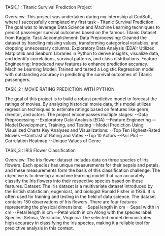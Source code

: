 TASK_1 : Titanic Survival Prediction Project

Overview:
This project was undertaken during my internship at CodSoft, where I successfully completed my first task - Titanic Survival Prediction. The goal was to leverage Data Science and Machine Learning techniques to predict passenger survival outcomes based on the famous Titanic Dataset from Kaggle.
Task Accomplishment:
Data Preprocessing: 
Cleaned the dataset by handling missing values, transforming categorical variables, and dropping unnecessary columns.
Exploratory Data Analysis (EDA): 
Utilized Matplotlib and Seaborn Libraries in Python to derive insights, visualize data, and identify correlations, survival patterns, and class distributions.
Feature Engineering: 
Introduced new features to enhance prediction accuracy.
Machine Learning Model: 
Trained and tested a Logistic Regression model with outstanding accuracy in predicting the survival outcomes of Titanic passengers.

TASK_2 : MOVIE RATING PREDICTION WITH PYTHON

The goal of this project is to build a robust predictive model to forecast the ratings of movies. By analyzing historical movie data, this model utilizes regression techniques to estimate ratings based on features like genre, director, and actors. The project encompasses multiple stages:
--Data Preprocessing
--Exploratory Data Analysis (EDA)
--Feature Engineering
--Model Development, Training, and Testing
--Model Prediction Using Visualized Charts
Key Analyses and Visualizations:
--Top Ten Highest-Rated Movies
--Contrast of Rating and Votes
--Top 10 Actors
--Pair Plot
--Correlation Heatmap
--Unique Values of Genre

TASK_3 : IRIS Flower Classification

Overview:
The Iris flower dataset includes data on three species of Iris flowers. Each species has unique measurements for their sepals and petals, and these measurements form the basis of this classification challenge. The objective is to develop a machine learning model that can accurately classify the Iris flowers into their respective species based on these features.
Dataset:
The Iris dataset is a multivariate dataset introduced by the British statistician, eugenicist, and biologist Ronald Fisher in 1936. It is often used for training and testing in the field of data science.
The dataset contains 150 observations of Iris flowers. There are four features representing the physical dimensions:
--Sepal length in cm
--Sepal width in cm
--Petal length in cm
--Petal width in cm
Along with the species label:
Species: Setosa, Versicolor, Virginica
The selected model demonstrates high accuracy in classifying the Iris species, making it a reliable tool for predictive analysis in this context. 
